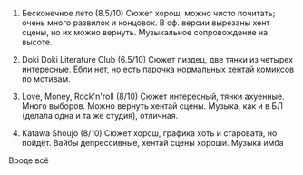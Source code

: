1. Бесконечное лето (8.5/10) Сюжет хорош, можно чисто почитать; очень много развилок и концовок. В оф. версии вырезаны хент сцены, но их можно вернуть. Музыкальное сопровождение на высоте.

2. Doki Doki Literature Club (6.5/10) Сюжет пиздец, две тянки из четырех интересные. Ебли нет, но есть парочка нормальных хентай комиксов по мотивам.

3. Love, Money, Rock'n'roll (8/10) Сюжет интересный, тянки ахуенные. Много выборов. Можно вернуть хентай сцены. Музыка, как и в БЛ (делала одна и та же студия), отличная.

4. Katawa Shoujo (8/10) Сюжет хорош, графика хоть и старовата, но пойдёт. Вайбы депрессивные, хентай сцены хороши. Музыка имба

Вроде всё 
